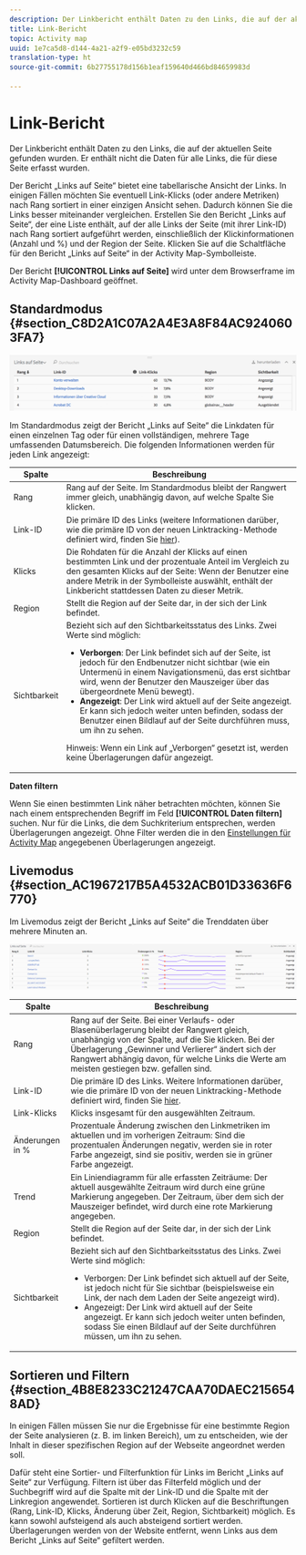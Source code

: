 ```yaml
---
description: Der Linkbericht enthält Daten zu den Links, die auf der aktuellen Seite gefunden wurden. Er enthält nicht die Daten für alle Links, die für diese Seite erfasst wurden.
title: Link-Bericht
topic: Activity map
uuid: 1e7ca5d8-d144-4a21-a2f9-e05bd3232c59
translation-type: ht
source-git-commit: 6b27755178d156b1eaf159640d466bd84659983d

---
```



# Link-Bericht

Der Linkbericht enthält Daten zu den Links, die auf der aktuellen Seite gefunden wurden. Er enthält nicht die Daten für alle Links, die für diese Seite erfasst wurden.

Der Bericht „Links auf Seite“ bietet eine tabellarische Ansicht der Links. In einigen Fällen möchten Sie eventuell Link-Klicks (oder andere Metriken) nach Rang sortiert in einer einzigen Ansicht sehen. Dadurch können Sie die Links besser miteinander vergleichen. Erstellen Sie den Bericht „Links auf Seite“, der eine Liste enthält, auf der alle Links der Seite (mit ihrer Link-ID) nach Rang sortiert aufgeführt werden, einschließlich der Klickinformationen (Anzahl und %) und der Region der Seite. Klicken Sie auf die Schaltfläche für den Bericht „Links auf Seite“ in der Activity Map-Symbolleiste.

Der Bericht **[!UICONTROL Links auf Seite]** wird unter dem Browserframe im Activity Map-Dashboard geöffnet.

## Standardmodus {#section_C8D2A1C07A2A4E3A8F84AC9240603FA7}

![](assets/links_in_page.png)

Im Standardmodus zeigt der Bericht „Links auf Seite“ die Linkdaten für einen einzelnen Tag oder für einen vollständigen, mehrere Tage umfassenden Datumsbereich. Die folgenden Informationen werden für jeden Link angezeigt:

<table id="table_3DE41B2CFA644B70AF802A3123CE51D9"> 
 <thead> 
  <tr> 
   <th colname="col1" class="entry"> Spalte </th> 
   <th colname="col2" class="entry"> Beschreibung </th> 
  </tr> 
 </thead>
 <tbody> 
  <tr> 
   <td colname="col1"> Rang </td> 
   <td colname="col2"> Rang auf der Seite. Im Standardmodus bleibt der Rangwert immer gleich, unabhängig davon, auf welche Spalte Sie klicken. </td> 
  </tr> 
  <tr> 
   <td colname="col1"> Link-ID </td> 
   <td colname="col2">Die primäre ID des Links (weitere Informationen darüber, wie die primäre ID von der neuen Linktracking-Methode definiert wird, finden Sie <a href="/help/analyze/activity-map/activitymap-link-tracking/activitymap-link-tracking-methodology.md">hier</a>). </td> 
  </tr> 
  <tr> 
   <td colname="col1"> Klicks </td> 
   <td colname="col2"> Die Rohdaten für die Anzahl der Klicks auf einen bestimmten Link und der prozentuale Anteil im Vergleich zu den gesamten Klicks auf der Seite: Wenn der Benutzer eine andere Metrik in der Symbolleiste auswählt, enthält der Linkbericht stattdessen Daten zu dieser Metrik. </td> 
  </tr> 
  <tr> 
   <td colname="col1"> Region </td> 
   <td colname="col2"> Stellt die Region auf der Seite dar, in der sich der Link befindet. </td> 
  </tr> 
  <tr> 
   <td colname="col1"> Sichtbarkeit </td> 
   <td colname="col2">Bezieht sich auf den Sichtbarkeitsstatus des Links. Zwei Werte sind möglich: 
    <ul id="ul_BABCC0F64145407C9D439150A6898E6D">
     <li id="li_9AF0479BDCEB4A44A37292FAABFA83A5"><b>Verborgen</b>: Der Link befindet sich auf der Seite, ist jedoch für den Endbenutzer nicht sichtbar (wie ein Untermenü in einem Navigationsmenü, das erst sichtbar wird, wenn der Benutzer den Mauszeiger über das übergeordnete Menü bewegt). </li>
     <li id="li_C6FA4EC27EDD4341AB9821E2B4BC9E60"><b>Angezeigt</b>: Der Link wird aktuell auf der Seite angezeigt. Er kann sich jedoch weiter unten befinden, sodass der Benutzer einen Bildlauf auf der Seite durchführen muss, um ihn zu sehen. </li>
    </ul><p>Hinweis: Wenn ein Link auf „Verborgen“ gesetzt ist, werden keine Überlagerungen dafür angezeigt. </p></td> 
  </tr> 
 </tbody> 
</table>

**Daten filtern**

Wenn Sie einen bestimmten Link näher betrachten möchten, können Sie nach einem entsprechenden Begriff im Feld **[!UICONTROL Daten filtern]** suchen. Nur für die Links, die dem Suchkriterium entsprechen, werden Überlagerungen angezeigt. Ohne Filter werden die in den [Einstellungen für Activity Map](/help/analyze/activity-map/activitymap-overlay-settings.md) angegebenen Überlagerungen angezeigt.

## Livemodus {#section_AC1967217B5A4532ACB01D33636F6770}

Im Livemodus zeigt der Bericht „Links auf Seite“ die Trenddaten über mehrere Minuten an.

![](assets/links_on_page.png)

<table id="table_61D1FB0F02894055A1AB394DE4FE4742"> 
 <thead> 
  <tr> 
   <th colname="col1" class="entry"> Spalte </th> 
   <th colname="col2" class="entry"> Beschreibung </th> 
  </tr> 
 </thead>
 <tbody> 
  <tr> 
   <td colname="col1"> Rang </td> 
   <td colname="col2"> Rang auf der Seite. Bei einer Verlaufs- oder Blasenüberlagerung bleibt der Rangwert gleich, unabhängig von der Spalte, auf die Sie klicken. Bei der Überlagerung „Gewinner und Verlierer“ ändert sich der Rangwert abhängig davon, für welche Links die Werte am meisten gestiegen bzw. gefallen sind. </td> 
  </tr> 
  <tr> 
   <td colname="col1"> Link-ID </td> 
   <td colname="col2">Die primäre ID des Links. Weitere Informationen darüber, wie die primäre ID von der neuen Linktracking-Methode definiert wird, finden Sie <a href="/help/analyze/activity-map/activitymap-link-tracking/activitymap-link-tracking-methodology.md">hier</a>. </td>
  </tr> 
  <tr> 
   <td colname="col1"> Link-Klicks </td> 
   <td colname="col2"> Klicks insgesamt für den ausgewählten Zeitraum. </td> 
  </tr> 
  <tr> 
   <td colname="col1"> Änderungen in % </td> 
   <td colname="col2"> Prozentuale Änderung zwischen den Linkmetriken im aktuellen und im vorherigen Zeitraum: Sind die prozentualen Änderungen negativ, werden sie in roter Farbe angezeigt, sind sie positiv, werden sie in grüner Farbe angezeigt. </td> 
  </tr> 
  <tr> 
   <td colname="col1"> Trend </td> 
   <td colname="col2"> Ein Liniendiagramm für alle erfassten Zeiträume: Der aktuell ausgewählte Zeitraum wird durch eine grüne Markierung angegeben. Der Zeitraum, über dem sich der Mauszeiger befindet, wird durch eine rote Markierung angegeben. </td> 
  </tr> 
  <tr> 
   <td colname="col1"> Region </td> 
   <td colname="col2"> Stellt die Region auf der Seite dar, in der sich der Link befindet. </td> 
  </tr> 
  <tr> 
   <td colname="col1"> Sichtbarkeit </td> 
   <td colname="col2">Bezieht sich auf den Sichtbarkeitsstatus des Links. Zwei Werte sind möglich: 
    <ul id="ul_B10C55ED4D3C4CF99506DC467E2E7CFB">
     <li id="li_EA646722A51041CC9E62C56DEF92C81F">Verborgen: Der Link befindet sich aktuell auf der Seite, ist jedoch nicht für Sie sichtbar (beispielsweise ein Link, der nach dem Laden der Seite angezeigt wird). </li>
     <li id="li_F9543614C2894003AC9984A7404E2785">Angezeigt: Der Link wird aktuell auf der Seite angezeigt. Er kann sich jedoch weiter unten befinden, sodass Sie einen Bildlauf auf der Seite durchführen müssen, um ihn zu sehen. </li>
    </ul></td> 
  </tr> 
 </tbody> 
</table>

## Sortieren und Filtern {#section_4B8E8233C21247CAA70DAEC2156548AD}

In einigen Fällen müssen Sie nur die Ergebnisse für eine bestimmte Region der Seite analysieren (z. B. im linken Bereich), um zu entscheiden, wie der Inhalt in dieser spezifischen Region auf der Webseite angeordnet werden soll.

Dafür steht eine Sortier- und Filterfunktion für Links im Bericht „Links auf Seite“ zur Verfügung. Filtern ist über das Filterfeld möglich und der Suchbegriff wird auf die Spalte mit der Link-ID und die Spalte mit der Linkregion angewendet. Sortieren ist durch Klicken auf die Beschriftungen (Rang, Link-ID, Klicks, Änderung über Zeit, Region, Sichtbarkeit) möglich. Es kann sowohl aufsteigend als auch absteigend sortiert werden. Überlagerungen werden von der Website entfernt, wenn Links aus dem Bericht „Links auf Seite“ gefiltert werden.
